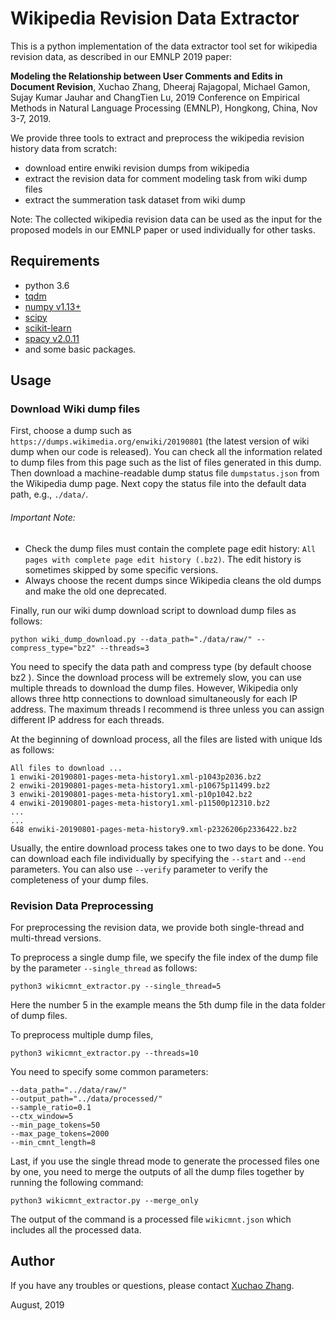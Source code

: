 Wikipedia Revision Data Extractor
======

This is a python implementation of the data extractor tool set for wikipedia revision data, as described in our EMNLP 2019 paper:

**Modeling the Relationship between User Comments and Edits in Document Revision**, Xuchao Zhang, Dheeraj Rajagopal, Michael Gamon, Sujay Kumar Jauhar and ChangTien Lu, 2019 Conference on Empirical Methods in Natural Language Processing (EMNLP), Hongkong, China, Nov 3-7, 2019.


We provide three tools to extract and preprocess the wikipedia revision history data from scratch:
- download entire enwiki revision dumps from wikipedia
- extract the revision data for comment modeling task from wiki dump files
- extract the summeration task dataset from wiki dump

Note: The collected wikipedia revision data can be used as the input for the proposed models in our EMNLP paper or used individually for other tasks.

## Requirements
- python 3.6
- [tqdm](https://github.com/noamraph/tqdm)
- [numpy v1.13+](http://www.numpy.org/)
- [scipy](https://www.scipy.org/)
- [scikit-learn](http://scikit-learn.org/stable/)
- [spacy v2.0.11](https://spacy.io/)
- and some basic packages.


## Usage
### Download Wiki dump files
First, choose a dump such as ```https://dumps.wikimedia.org/enwiki/20190801``` (the latest version of wiki dump when our code is released). You can check all the information related to dump files from this page such as the list of files generated in this dump. Then download a machine-readable dump status file ```dumpstatus.json``` from the Wikipedia dump page. Next copy the status file into the default data path, e.g., ```./data/```.

###### Important Note:
* Check the dump files must contain the complete page edit history: ```All pages with complete page edit history (.bz2)```. The edit history is sometimes skipped by some specific versions.
* Always choose the recent dumps since Wikipedia cleans the old dumps and make the old one deprecated.


Finally, run our wiki dump download script to download dump files as follows:
```
python wiki_dump_download.py --data_path="./data/raw/" --compress_type="bz2" --threads=3
```
You need to specify the data path and compress type (by default choose bz2 ). Since the download process will be extremely slow, you can use multiple threads to download the dump files. However, Wikipedia only allows three http connections to download simultaneously for each IP address. The maximum threads I recommend is three unless you can assign different IP address for each threads.

At the beginning of download process, all the files are listed with unique Ids as follows:

```
All files to download ...
1 enwiki-20190801-pages-meta-history1.xml-p1043p2036.bz2
2 enwiki-20190801-pages-meta-history1.xml-p10675p11499.bz2
3 enwiki-20190801-pages-meta-history1.xml-p10p1042.bz2
4 enwiki-20190801-pages-meta-history1.xml-p11500p12310.bz2
...
...
648 enwiki-20190801-pages-meta-history9.xml-p2326206p2336422.bz2
```
Usually, the entire download process takes one to two days to be done. You can download each file individually by specifying the ```--start``` and ```--end``` parameters. You can also use ```--verify``` parameter to verify the completeness of your dump files.


### Revision Data Preprocessing

For preprocessing the revision data, we provide both single-thread and multi-thread versions.

To preprocess a single dump file, we specify the file index of the dump file by the parameter ```--single_thread``` as follows:
```
python3 wikicmnt_extractor.py --single_thread=5
```
Here the number 5 in the example means the 5th dump file in the data folder of dump files.

To preprocess multiple dump files,
```
python3 wikicmnt_extractor.py --threads=10
```

You need to specify some common parameters:
```
--data_path="../data/raw/"
--output_path="../data/processed/"
--sample_ratio=0.1
--ctx_window=5
--min_page_tokens=50
--max_page_tokens=2000
--min_cmnt_length=8
```
Last, if you use the single thread mode to generate the processed files one by one, you need to merge the outputs of all the dump files together by running the following command:
```
python3 wikicmnt_extractor.py --merge_only
```
The output of the command is a processed file ```wikicmnt.json``` which includes all the processed data.

## Author

If you have any troubles or questions, please contact [Xuchao Zhang](xuczhang@gmail.com).

August, 2019

